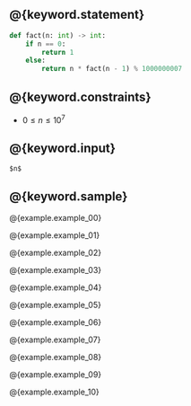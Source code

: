 ## @{keyword.statement}

``` python
def fact(n: int) -> int:
    if n == 0:
        return 1
    else:
        return n * fact(n - 1) % 1000000007
```

## @{keyword.constraints}

- $0 \leq n \leq 10^{7}$

## @{keyword.input}

```
$n$
```

## @{keyword.sample}

@{example.example_00}

@{example.example_01}

@{example.example_02}

@{example.example_03}

@{example.example_04}

@{example.example_05}

@{example.example_06}

@{example.example_07}

@{example.example_08}

@{example.example_09}

@{example.example_10}
